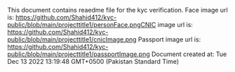 This document contains reaedme file for the kyc verification. 
Face image url is: https://github.com/Shahid412/kyc-public/blob/main/projecttitle1/personFace.pngCNIC image url is: https://github.com/Shahid412/kyc-public/blob/main/projecttitle1/cnicImage.png
Passport image url is: https://github.com/Shahid412/kyc-public/blob/main/projecttitle1/passportImage.png
Document created at: Tue Dec 13 2022 13:19:48 GMT+0500 (Pakistan Standard Time)